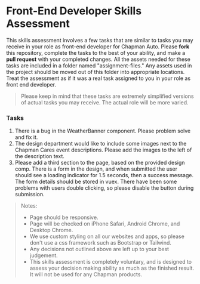 # Front-End Developer Skills Assessment

This skills assessment involves a few tasks that are similar to tasks you may receive in your role as front-end developer for Chapman Auto. Please **fork** this repository, complete the tasks to the best of your ability, and make a **pull request** with your completed changes. All the assets needed for these tasks are included in a folder named "assignment-files." Any assets used in the project should be moved out of this folder into appropriate locations. Treat the assessment as if it was a real task assigned to you in your role as front end developer.

> Please keep in mind that these tasks are extremely simplified versions of actual tasks you may receive. The actual role will be more varied.

### Tasks

1. There is a bug in the WeatherBanner component. Please problem solve and fix it.
2. The design department would like to include some images next to the Chapman Cares event descriptions. Please add the images to the left of the description text.
3. Please add a third section to the page, based on the provided design comp. There is a form in the design, and when submitted the user should see a loading indicator for 1.5 seconds, then a success message. The form details should be stored in vuex. There have been some problems with users double clicking, so please disable the button during submission.

> Notes:
> - Page should be responsive.
> - Page will be checked on iPhone Safari, Android Chrome, and Desktop Chrome.
> - We use custom styling on all our websites and apps, so please don't use a css framework such as Bootstrap or Tailwind.
> - Any decisions not outlined above are left up to your best judgement.
> - This skills assessment is completely voluntary, and is designed to assess your decision making ability as much as the finished result. It will not be used for any Chapman products.
